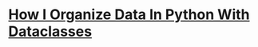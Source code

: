 # [How I Organize Data In Python With Dataclasses](https://www.youtube.com/watch?v=5mpLJxKfnXQ&list=PLRzwgpycm-FhiYH16_DrrHFO0DHqMLpv4&index=5)